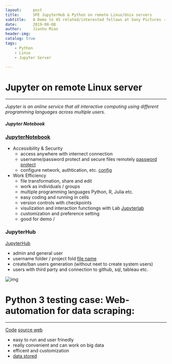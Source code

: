```yaml
---
layout:     post
title:      SPE JupyterHub & Python on remote Linux/Unix servers
subtitle:   A Demo to 45 related/interested fellows at Sony Pictures -- Architecture for R , Python and Julia environments with Corporate Data Science Project Initiatives. 
date:       2019-08-08
author:     Jiashu Miao
header-img: 
catalog: true
tags:
    - Python
    - Linux
    - Jupyter Server
    
---
```


# Jupyter on remote Linux server
------------------------------------------------
*Jupyter is an online service that all interactive computing using different programming languages across multiple users.*
##### Jupyter Notebook
### [JupyterNotebook](http://localhost:8888/login)
- Accessibility & Security
    - access anywhere with internect connection 
    - username/password protect and secure files remotely [password protect](http://localhost:8888/login)
    - configure network, authtication, etc.  [config](https://github.com/michaelmiaomiao/SPE/blob/master/jupyter_notebook_config.py)
- Work Efficiency
	- file transformation, share and edit 
    - work as individuals / groups 
    - multiple programming languages Python, R, Julia etc. 
    - easy coding and running in cells
    - version controls with checkpoints 
    - visulization and interaction functiongs with Lab [Jupyterlab](https://hub.gke.mybinder.org/user/jupyterlab-jupyterlab-demo-dxmskblw/lab)
    - customization and preference setting 
    - good for demo / 

### JupyterHub 
[JupyterHub](http://usdl646.spe.sony.com:8888/hub/login)

- admin and general user 
- username folder / project fold [file name](http://usdl646.spe.sony.com:8888/user/tom/terminals/1)
- create/ban users generation (without neet to create system users) 
- users with third party and connection to github, sql, tableau etc. 

![img](https://jupyterhub.readthedocs.io/en/stable/_images/jhub-fluxogram.jpeg)

# Python 3 testing case: Web-automation for data scraping: 
------------------------------------------------------------
[Code](http://localhost:8888/notebooks/Documents/web_automation.ipynb)
[source web](https://www.bop.gov/inmateloc/)
- easy to run and user frinedly 
- really convenient and can work on big data 
- efficent and customization 
- [data stored](http://localhost:8888/tree/Documents/demodata)
